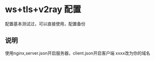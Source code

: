 # ws+tls+v2ray 配置

配置基本测试过，可以直接使用，配置备份

## 说明

使用nginx,server.json开启服务器，client.json开启客户端
xxxx改为你的域名


